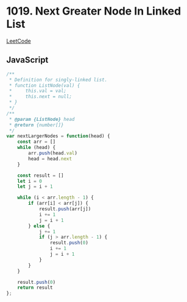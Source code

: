 # 1019. Next Greater Node In Linked List

[LeetCode](https://leetcode.com/problems/next-greater-node-in-linked-list/)

## JavaScript

```js
/**
 * Definition for singly-linked list.
 * function ListNode(val) {
 *     this.val = val;
 *     this.next = null;
 * }
 */
/**
 * @param {ListNode} head
 * @return {number[]}
 */
var nextLargerNodes = function(head) {
    const arr = []
    while (head) {
        arr.push(head.val)
        head = head.next
    }

    const result = []
    let i = 0
    let j = i + 1

    while (i < arr.length - 1) {
        if (arr[i] < arr[j]) {
            result.push(arr[j])
            i += 1
            j = i + 1
        } else {
            j += 1
            if (j > arr.length - 1) {
                result.push(0)
                i += 1
                j = i + 1
            }
        }
    }

    result.push(0)
    return result
};
```
